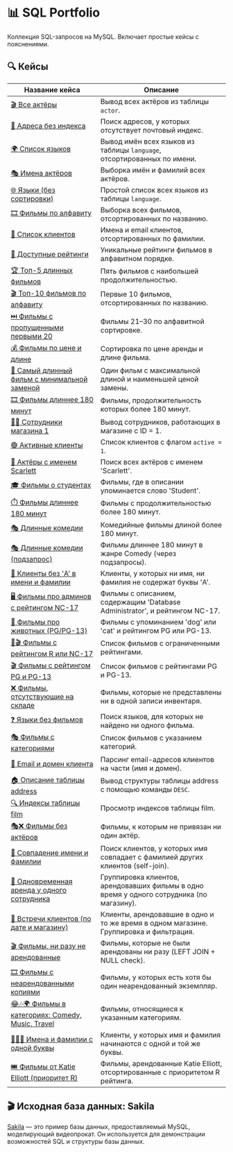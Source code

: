 # 📊 SQL Portfolio

Коллекция SQL-запросов на MySQL. Включает простые кейсы с пояснениями.

## 🔍 Кейсы

| Название кейса | Описание |
|----------------|----------|
| [🎬 Все актёры](cases/all_actors.md) | Вывод всех актёров из таблицы `actor`. |
| [📮 Адреса без индекса](cases/addresses_null.md) | Поиск адресов, у которых отсутствует почтовый индекс. |
| [🌍 Список языков](cases/language_names.md) | Вывод имён всех языков из таблицы `language`, отсортированных по имени. |
| [🎭 Имена актёров](cases/actor_names.md) | Выборка имён и фамилий всех актёров. |
| [🌐 Языки (без сортировки)](cases/language_names_2.md) | Простой список всех языков из таблицы `language`. |
| [🎞️ Фильмы по алфавиту](cases/films_by_title.md) | Выборка всех фильмов, отсортированных по названию. |
| [📧 Список клиентов](cases/customer_list.md) | Имена и email клиентов, отсортированных по фамилии. |
| [🔢 Доступные рейтинги](cases/film_ratings.md) | Уникальные рейтинги фильмов в алфавитном порядке. |
| [🏆 Топ-5 длинных фильмов](cases/top5_longest_films.md) | Пять фильмов с наибольшей продолжительностью. |
| [🎬 Топ-10 фильмов по алфавиту](cases/top10_films_by_title.md) | Первые 10 фильмов, отсортированных по названию. |
| [⏭️ Фильмы с пропущенными первыми 20](cases/films_with_offset.md) | Фильмы 21–30 по алфавитной сортировке. |
| [💰 Фильмы по цене и длине](cases/films_by_price_length.md) | Сортировка по цене аренды и длине фильма. |
| [🥇 Самый длинный фильм с минимальной заменой](cases/longest_cheapest_replacement.md) | Один фильм с максимальной длиной и наименьшей ценой замены. |
| [🎞️ Фильмы длиннее 180 минут](cases/films_longer_180.md) | Фильмы, продолжительность которых более 180 минут. |
| [🧑‍💼 Сотрудники магазина 1](cases/staff_by_store.md) | Вывод сотрудников, работающих в магазине с ID = 1. |
| [🟢 Активные клиенты](cases/active_customers.md) | Список клиентов с флагом `active = 1`. |
| [🌟 Актёры с именем Scarlett](cases/actors_named_scarlett.md) | Поиск всех актёров с именем 'Scarlett'. |
| [🎓 Фильмы о студентах](cases/films_about_students.md) | Фильмы, где в описании упоминается слово 'Student'. |
| [⏱️ Фильмы длиннее 180 минут](cases/films_over_180.md) | Фильмы с продолжительностью более 180 минут. |
| [🎭 Длинные комедии](cases/long_comedy_films.md) | Комедийные фильмы длиной более 180 минут. |
| [🎭 Длинные комедии (подзапрос)](cases/long_comedies_subquery.md) | Фильмы длиннее 180 минут в жанре Comedy (через подзапросы). |
| [🚫 Клиенты без 'A' в имени и фамилии](cases/customers_without_a.md) | Клиенты, у которых ни имя, ни фамилия не содержат буквы 'A'. |
| [🖥️ Фильмы про админов с рейтингом NC-17](cases/database_admin_nc17.md) | Фильмы с описанием, содержащим 'Database Administrator', и рейтингом NC-17. |
| [🐾 Фильмы про животных (PG/PG-13)](cases/films_with_animals_pg.md) | Фильмы с упоминанием 'dog' или 'cat' и рейтингом PG или PG-13. |
| [🚫🎬 Фильмы с рейтингом R или NC-17](cases/r_and_nc17_films.md) | Список фильмов с ограниченными рейтингами. |
| [🎬 Фильмы с рейтингом PG и PG-13](cases/pg_pg13_films.md) | Список фильмов с рейтингами PG и PG-13. |
| [❌ Фильмы, отсутствующие на складе](cases/films_not_in_inventory.md) | Фильмы, которые не представлены ни в одной записи инвентаря. |
| [❓ Языки без фильмов](cases/languages_without_films.md) | Поиск языков, для которых не найдено ни одного фильма. |
| [🎭 Фильмы с категориями](cases/films_with_categories.md) | Список фильмов с указанием категорий. |
| [📧 Email и домен клиента](cases/email_parse_domains.md) | Парсинг email-адресов клиентов на части (имя и домен). |
| [🏠 Описание таблицы address](cases/desc_address_table.md) | Вывод структуры таблицы address с помощью команды `DESC`. |
| [🔍 Индексы таблицы film](cases/show_index_film.md) | Просмотр индексов таблицы film. |
| [🎭❌ Фильмы без актёров](cases/films_without_actors.md) | Фильмы, к которым не привязан ни один актёр. |
| [🔄 Совпадение имени и фамилии](cases/name_surname_match.md) | Поиск клиентов, у которых имя совпадает с фамилией других клиентов (self-join). |
| [🤝 Одновременная аренда у одного сотрудника](cases/simultaneous_rental_customers.md) | Группировка клиентов, арендовавших фильмы в одно время у одного сотрудника (по магазину). |
| [👥 Встречи клиентов (по дате и магазину)](cases/client_meetings_grouped.md) | Клиенты, арендовавшие в одно и то же время в одном магазине. Группировка и фильтрация. |
| [🎬 Фильмы, ни разу не арендованные](cases/films_never_rented.md) | Фильмы, которые не были арендованы ни разу (LEFT JOIN + NULL check). |
| [🎞️ Фильмы с неарендованными копиями](cases/films_with_unrented_inventory.md) | Фильмы, у которых есть хотя бы один неарендованный экземпляр. |
| [😂🎶🌍 Фильмы в категориях: Comedy, Music, Travel](cases/films_in_selected_categories.md) | Фильмы, относящиеся к указанным категориям. |
| [🧑‍🤝‍🧑 Имена и фамилии с одной буквы](cases/names_same_initials.md) | Клиенты, у которых имя и фамилия начинаются с одной и той же буквы. |
| [🎟️ Фильмы от Katie Elliott (приоритет R)](cases/films_by_katie_elliott.md) | Фильмы, арендованные Katie Elliott, отсортированные с приоритетом R рейтинга. |

## 🎬 Исходная база данных: Sakila

[Sakila](https://dev.mysql.com/doc/sakila/en/) — это пример базы данных, предоставляемый MySQL, моделирующий видеопрокат. Он используется для демонстрации возможностей SQL и структуры базы данных.
